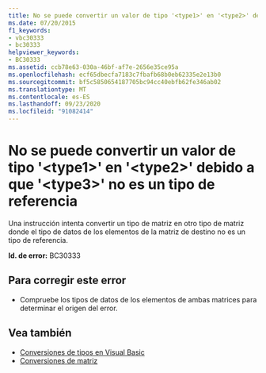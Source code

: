 ```yaml
---
title: No se puede convertir un valor de tipo '<type1>' en '<type2>' debido a que '<type3>' no es un tipo de referencia
ms.date: 07/20/2015
f1_keywords:
- vbc30333
- bc30333
helpviewer_keywords:
- BC30333
ms.assetid: ccb78e63-030a-46bf-af7e-2656e35ce95a
ms.openlocfilehash: ecf65dbecfa7183c7fbafb68b0eb62335e2e13b0
ms.sourcegitcommit: bf5c5850654187705bc94cc40ebfb62fe346ab02
ms.translationtype: MT
ms.contentlocale: es-ES
ms.lasthandoff: 09/23/2020
ms.locfileid: "91082414"
---
```

# <a name="value-of-type-type1-cannot-be-converted-to-type2-because-type3-is-not-a-reference-type"></a>No se puede convertir un valor de tipo '\<type1>' en '\<type2>' debido a que '\<type3>' no es un tipo de referencia

Una instrucción intenta convertir un tipo de matriz en otro tipo de matriz donde el tipo de datos de los elementos de la matriz de destino no es un tipo de referencia.  
  
 **Id. de error:** BC30333  
  
## <a name="to-correct-this-error"></a>Para corregir este error  
  
- Compruebe los tipos de datos de los elementos de ambas matrices para determinar el origen del error.  
  
## <a name="see-also"></a>Vea también

- [Conversiones de tipos en Visual Basic](../programming-guide/language-features/data-types/type-conversions.md)
- [Conversiones de matriz](../programming-guide/language-features/data-types/array-conversions.md)
